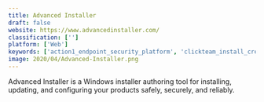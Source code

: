 ```yaml
---
title: Advanced Installer
draft: false 
website: https://www.advancedinstaller.com/
classification: ['']
platform: ['Web']
keywords: ['action1_endpoint_security_platform', 'clickteam_install_creator', 'createinstall', 'debreate', 'inno_setup', 'installbuilder', 'installforge', 'installshield', 'izpack', 'just_install', 'ketarin', 'nsis', 'patch_my_pc', 'spiceworks_help_desk', 'sumo', 'whdownloader', 'zero_install', 'install4j', 'scoop']
image: 2020/04/Advanced-Installer.png
---
```

Advanced Installer is a Windows installer authoring tool for
    installing, updating, and configuring your products safely, securely, and
    reliably.
